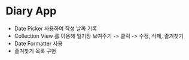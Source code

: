 # Diary App


- Date Picker 사용하여 작성 날짜 기록
- Collection View 를 이용해 일기장 보여주기 -> 클릭 -> 수정, 삭제, 즐겨찾기
- Date Formatter 사용
- 즐겨찾기 목록 구현
